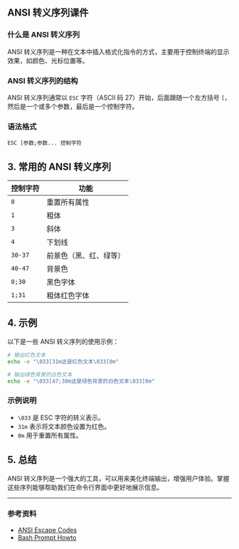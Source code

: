 ## ANSI 转义序列课件

### 什么是 ANSI 转义序列

ANSI 转义序列是一种在文本中插入格式化指令的方式，主要用于控制终端的显示效果，如颜色、光标位置等。

### ANSI 转义序列的结构

ANSI 转义序列通常以 `ESC` 字符（ASCII 码 27）开始，后面跟随一个左方括号 `[`，然后是一个或多个参数，最后是一个控制字符。

### 语法格式
```
ESC [参数;参数... 控制字符
```

## 3. 常用的 ANSI 转义序列

| 控制字符 | 功能                     |
|----------|--------------------------|
| `0`      | 重置所有属性             |
| `1`      | 粗体                     |
| `3`      | 斜体                     |
| `4`      | 下划线                   |
| `30-37`  | 前景色（黑、红、绿等）   |
| `40-47`  | 背景色                   |
| `0;30`   | 黑色字体                 |
| `1;31`   | 粗体红色字体             |

## 4. 示例

以下是一些 ANSI 转义序列的使用示例：

```bash
# 输出红色文本
echo -e "\033[31m这是红色文本\033[0m"

# 输出绿色背景的白色文本
echo -e "\033[47;30m这是绿色背景的白色文本\033[0m"
```

### 示例说明
- `\033` 是 ESC 字符的转义表示。
- `31m` 表示将文本颜色设置为红色。
- `0m` 用于重置所有属性。

## 5. 总结

ANSI 转义序列是一个强大的工具，可以用来美化终端输出，增强用户体验。掌握这些序列能够帮助我们在命令行界面中更好地展示信息。

--- 

### 参考资料
- [ANSI Escape Codes](https://en.wikipedia.org/wiki/ANSI_escape_code)
- [Bash Prompt Howto](https://tldp.org/HOWTO/Bash-Prompt-HOWTO/)